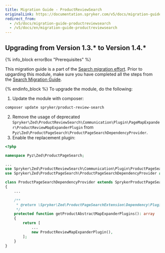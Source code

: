 ```yaml
---
title: Migration Guide - ProductReviewSearch
originalLink: https://documentation.spryker.com/v5/docs/migration-guide-productreviewsearch
redirect_from:
  - /v5/docs/migration-guide-productreviewsearch
  - /v5/docs/en/migration-guide-productreviewsearch
---
```


## Upgrading from Version 1.3.* to Version 1.4.*

{% info_block errorBox "Prerequisites" %}

This migration guide is a part of the [Search migration effort](https://documentation.spryker.com/docs/en/search-migration-concept). Prior to upgarding this module, make sure you have completed all the steps from the [Search Migration Guide](https://documentation.spryker.com/docs/en/mg-search#upgrading-from-version-8-9---to-version-8-10--). 

{% endinfo_block %}
To upgrade the module, do the following:
1. Update the module with composer:
```Bash
composer update spryker/product-review-search
```
2. Remove the usage of deprecated `Spryker\Zed\ProductReviewSearch\Communication\Plugin\PageMapExpander\ProductReviewMapExpanderPlugin` from `Pyz\Zed\ProductPageSearch\ProductPageSearchDependencyProvider`.
3. Enable the replacement plugin:
```PHP
<?php

namespace Pyz\Zed\ProductPageSearch;

...
use Spryker\Zed\ProductReviewSearch\Communication\Plugin\ProductPageSearch\Elasticsearch\ProductReviewMapExpanderPlugin;
use Spryker\Zed\ProductPageSearch\ProductPageSearchDependencyProvider as SprykerProductPageSearchDependencyProvider;

class ProductPageSearchDependencyProvider extends SprykerProductPageSearchDependencyProvider
{
    ...

    /**
     * @return \Spryker\Zed\ProductPageSearchExtension\Dependency\Plugin\ProductAbstractMapExpanderPluginInterface[]
     */
    protected function getProductAbstractMapExpanderPlugins(): array
    {
        return [
            ...
            new ProductReviewMapExpanderPlugin(),
        ];
    }
}
```
